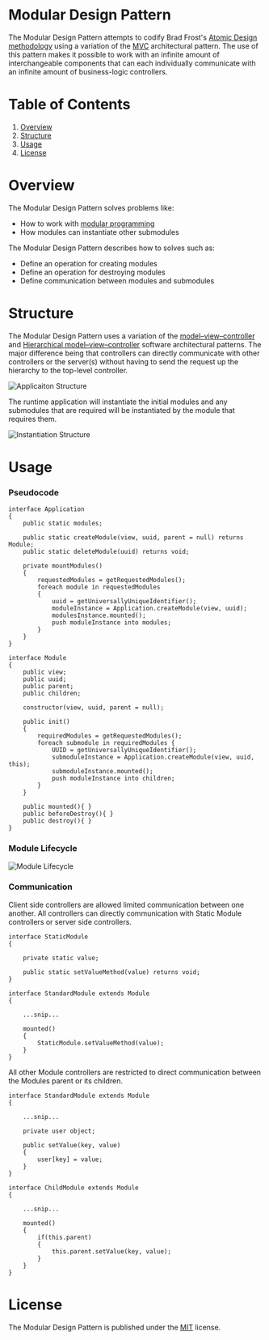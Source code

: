 # Modular Design Pattern

The Modular Design Pattern attempts to codify Brad Frost's [Atomic Design methodology](http://bradfrost.com/blog/post/atomic-web-design/) using a variation of the [MVC](https://en.wikipedia.org/wiki/Model%E2%80%93view%E2%80%93controller) architectural pattern. The use of this pattern makes it possible to work with an infinite amount of interchangeable components that can each individually communicate with an infinite amount of business-logic controllers.

# Table of Contents

1. [Overview](#overview)
1. [Structure](#structure)
1. [Usage](#usage)
1. [License](#license)

# Overview

The Modular Design Pattern solves problems like:

- How to work with [modular programming](https://en.wikipedia.org/wiki/Modular_programming)
- How modules can instantiate other submodules

The Modular Design Pattern describes how to solves such as:

- Define an operation for creating modules
- Define an operation for destroying modules
- Define communication between modules and submodules

# Structure

The Modular Design Pattern uses a variation of the [model–view–controller](https://en.wikipedia.org/wiki/Model%E2%80%93view%E2%80%93controller) and [Hierarchical model–view–controller](https://en.wikipedia.org/wiki/Hierarchical_model–view–controller) software architectural patterns. The major difference being that controllers can directly communicate with other controllers or the server(s) without having to send the request up the hierarchy to the top-level controller.

![Applicaiton Structure](https://github.com/Pageworks/modular-design-pattern/blob/master/_assets/application-structure-v2.png)

The runtime application will instantiate the initial modules and any submodules that are required will be instantiated by the module that requires them.

![Instantiation Structure](https://github.com/Pageworks/modular-design-pattern/blob/master/_assets/instantiation-structure.png)

# Usage

### Pseudocode

```
interface Application
{
    public static modules;

    public static createModule(view, uuid, parent = null) returns Module;
    public static deleteModule(uuid) returns void;

    private mountModules()
    {
        requestedModules = getRequestedModules();
        foreach module in requestedModules
        {
            uuid = getUniversallyUniqueIdentifier();
            moduleInstance = Application.createModule(view, uuid);
            modulesInstance.mounted();
            push moduleInstance into modules;
        }
    }
}
```

```
interface Module
{
    public view;
    public uuid;
    public parent;
    public children;

    constructor(view, uuid, parent = null);

    public init()
    {
        requiredModules = getRequestedModules();
        foreach submodule in requiredModules {
            UUID = getUniversallyUniqueIdentifier();
            submoduleInstance = Application.createModule(view, uuid, this);
            submoduleInstance.mounted();
            push moduleInstance into children;
        }
    }

    public mounted(){ }
    public beforeDestroy(){ }
    public destroy(){ }
}
```

### Module Lifecycle

![Module Lifecycle](https://github.com/Pageworks/modular-design-pattern/blob/master/_assets/base-module-lifecycle.png)

### Communication

Client side controllers are allowed limited communication between one another. All controllers can directly communication with Static Module controllers or server side controllers.

```
interface StaticModule
{

    private static value;

    public static setValueMethod(value) returns void;
}
```

```
interface StandardModule extends Module
{
    
    ...snip...

    mounted()
    {
        StaticModule.setValueMethod(value);
    }
}
```

All other Module controllers are restricted to direct communication between the Modules parent or its children.

```
interface StandardModule extends Module
{
    
    ...snip...

    private user object;

    public setValue(key, value)
    {
        user[key] = value;
    }
}
```

```
interface ChildModule extends Module
{
    
    ...snip...

    mounted()
    {
        if(this.parent)
        {
            this.parent.setValue(key, value);
        }
    }
}
```

# License

The Modular Design Pattern is published under the [MIT](https://github.com/Pageworks/modular-design-pattern/blob/master/LICENSE) license.

